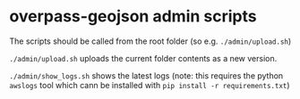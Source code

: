 # overpass-geojson admin scripts

The scripts should be called from the root folder (so e.g. `./admin/upload.sh`)

`./admin/upload.sh` uploads the current folder contents as a new version.

`./admin/show_logs.sh` shows the latest logs (note: this requires the python `awslogs` tool which cann be installed with `pip install -r requirements.txt`)
